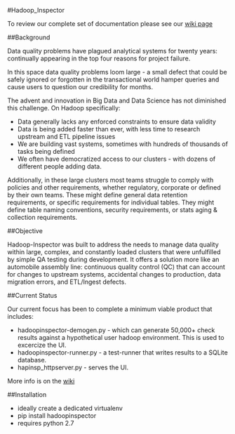 #Hadoop_Inspector


To review our complete set of documentation please see our [wiki page](https://github.com/willzfarmer/HadoopInspector/wiki)

##Background

Data quality problems have plagued analytical systems for twenty years: continually appearing in the top 
four reasons for project failure.  

In this space data quality problems loom large - a small defect that could be safely ignored or forgotten in 
the transactional world hamper queries and cause users to question our credibility for months.

The advent and innovation in Big Data and Data Science has not diminished this challenge.  On Hadoop specifically:
   * Data generally lacks any enforced constraints to ensure data validity
   * Data is being added faster than ever, with less time to research upstream and ETL pipeline issues
   * We are building vast systems, sometimes with hundreds of thousands of tasks being defined
   * We often have democratized access to our clusters - with dozens of different people adding data.

Additionally, in these large clusters most teams struggle to comply with policies and other requirements, 
whether regulatory, corporate or defined by their own teams.  These might define general data retention 
requirements, or specific requirements for individual tables.  They might define table naming conventions,
security requirements, or stats aging & collection requirements.


##Objective

Hadoop-Inspector was built to address the needs to manage data quality within large,
complex, and constantly loaded clusters that were unfulfilled by simple QA testing
during development.  It offers a solution more like an automobile assembly line:
continuous quality control (QC) that can account for changes to upstream systems,
accidental changes to production, data migration errors, and ETL/Ingest  defects.


##Current Status

Our current focus has been to complete a minimum viable product that includes:

   * hadoopinspector-demogen.py - which can generate 50,000+ check results against a hypothetical user hadoop environment.  This is used to excercize the UI.
   * hadoopinspector-runner.py - a test-runner that writes results to a SQLite database.
   * hapinsp_httpserver.py - serves the UI.

More info is on the [wiki](https://github.com/willzfarmer/HadoopInspector/wiki)


##Installation

* ideally create a dedicated virtualenv
* pip install hadoopinspector
* requires python 2.7


